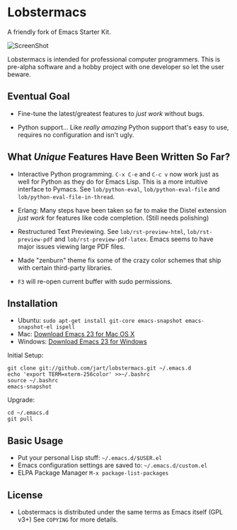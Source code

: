 # Lobstermacs

A friendly fork of Emacs Starter Kit.

![ScreenShot](http://lobstertech.com/media/misc/starter-kit.png)

Lobstermacs is intended for professional computer programmers.  This
is pre-alpha software and a hobby project with one developer so let
the user beware.


## Eventual Goal

- Fine-tune the latest/greatest features to *just work* without bugs.

- Python support...  Like *really amazing* Python support that's easy
  to use, requires no configuration and isn't ugly.


## What *Unique* Features Have Been Written So Far?

- Interactive Python programming.  `C-x C-e` and `C-c v` now work just
  as well for Python as they do for Emacs Lisp.  This is a more
  intuitive interface to Pymacs.  See `lob/python-eval`,
  `lob/python-eval-file` and `lob/python-eval-file-in-thread`.

- Erlang: Many steps have been taken so far to make the Distel
  extension *just work* for features like code completion.  (Still
  needs polishing)

- Restructured Text Previewing.  See `lob/rst-preview-html`,
  `lob/rst-preview-pdf` and `lob/rst-preview-pdf-latex`.  Emacs seems
  to have major issues viewing large PDF files.

- Made "zenburn" theme fix some of the crazy color schemes that ship
  with certain third-party libraries.

- `F3` will re-open current buffer with sudo permissions.


## Installation

- Ubuntu: `sudo apt-get install git-core emacs-snapshot emacs-snapshot-el ispell`
- Mac: [Download Emacs 23 for Mac OS X](http://emacsformacosx.com/)
- Windows: [Download Emacs 23 for Windows](http://ftp.gnu.org/pub/gnu/emacs/windows/emacs-23.1-bin-i386.zip)

Initial Setup:

    git clone git://github.com/jart/lobstermacs.git ~/.emacs.d
    echo 'export TERM=xterm-256color' >>~/.bashrc
    source ~/.bashrc
    emacs-snapshot

Upgrade:

    cd ~/.emacs.d
    git pull


## Basic Usage

- Put your personal Lisp stuff: `~/.emacs.d/$USER.el`
- Emacs configuration settings are saved to: `~/.emacs.d/custom.el`
- ELPA Package Manager `M-x package-list-packages`


## License

- Lobstermacs is distributed under the same terms as Emacs itself (GPL
  v3+) See `COPYING` for more details.
